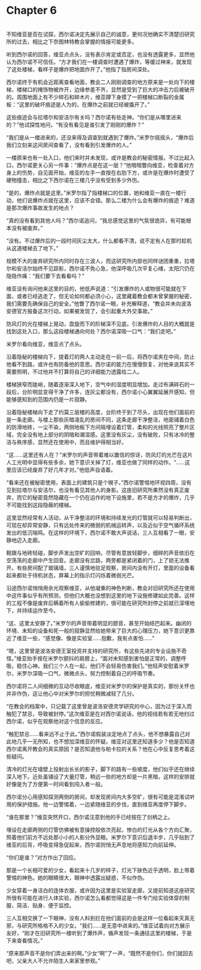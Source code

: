 # Chapter 6

<br>
不知维亚是否在试探，西尔诺决定先展示自己的诚意，更何况他确实不清楚旧研究所的过去，相比之下奈图林特教会掌握的情报可能更多。

听到西尔诺的回答，维亚点点头，没有表示肯定或否定，也没有透露更多，显然他认为西尔诺不可信任。“方才我们在一楼调查时遭遇了爆炸，等缓过神来，就发现了这处楼梯，看样子是爆炸把地面炸开了。”他指了指房间深处。

西尔诺终于有机会近距离查看地面，教会二人刚刚调查的地方原来是一处向下的楼梯，楼梯口的掩饰物被炸开，边缘参差不齐，显然是受到了巨大的冲击力后被破开的。周围地面上有不少碎石和碎木片，维亚蹲下身摸了一把楼梯口断裂的金属板：“这里的破坏痕迹是人为的，在爆炸之前就已经被撬开了。”

这些痕迹会与拉塔尔和安洁尔有关吗？西尔诺有些走神。“你们是从哪里进来的？”他试探性地问，“有没有看见是谁引发了刚刚的爆炸？”

“我们是从一楼进来的，还没来得及调查到就遇到了爆炸。”米罗尔摇摇头，“爆炸后我们立刻来这间房间查看了，没有看到引发爆炸的人。”

一楼原来也有一处入口，他们来时并未发现，或许是教会的秘密情报。不过比起入口，西尔诺更关心另一件事：“爆炸点是在这一层？”他暗暗瞥向维亚，检查着对方身上的伤势，自见面开始，维亚的左手一直按在右肋下方，或许是在爆炸时遭受了硬物撞击，相比之下西尔诺在三楼几乎没有受到多少外伤。

“是的，爆炸点就是这里。”米罗尔指了指楼梯口的位置，她和维亚一直在一楼行动，他们说爆炸点就在这里，应该不会错。那么二楼为什么会有爆炸的痕迹？难道是那次爆炸事故发生的地点？

“真的没有看到其他人吗？”西尔诺追问，“我总感觉这里的气氛很诡异，有可能根本没有被废弃。”

“没有。不过爆炸后的一段时间灰尘太大，什么都看不清，说不定有人在那时趁机从这道楼梯去了地下。”

规模不大的废弃研究所内同时存在三波人，而这研究所内部也同样谜团重重，拉塔尔和安洁尔始终不见踪影，西尔诺不免心急，他深呼吸几次平复心绪，太阳穴仍在隐隐作痛：“我们要下去看看吗？”

维亚没有询问他来这里的目的，他低声说道：“引发爆炸的人或物很可能就在下面，或者已经逃走了，但无论如何都必须小心，这里藏着教会都未曾掌握的秘密，我们需要先确保自己的安全。”他瞥了西尔诺一眼，补充解释道，“教会并未向波洛安德官方报备这次行动，如果被发现了，会引起重大外交事故。”

防风灯的光在楼梯上晃动，盘旋而下的阶梯深不见底。引发爆炸的人目的大概就是找到这处入口，那么这段楼梯通向何处？西尔诺深吸一口气：“我们走吧。”

米罗尔看向维亚，维亚点了点头。

沿着隐秘的楼梯向下，提着灯的两人主动走在一前一后，将西尔诺夹在中间，防止他看不到路，或许也有防备他的意思。西尔诺的能力在慢慢恢复，对他来说其实不需要照明，不过他并不打算将自己的详细能力透露给二人。

楼梯狭窄而陡峭，随着逐渐深入地下，空气中的湿度明显增加。走过布满碎石的一段后，台阶明显变得干净了许多，连灰尘都没有，西尔诺小心翼翼延展开感知，但能够感知到的范围内仍是一片寂静。

沿着隐秘楼梯向下走了约莫三层楼的高度，台阶终于到了尽头，出现在他们面前的是一条走廊。与楼上那些灰暗凌乱的房间不同，这条走廊干净整洁，地面铺着白色的防滑地砖，一尘不染，两侧地板下方间隔埋设着灯管，柔和的光线照亮了整片区域，完全没有地上部分的阴暗和潮湿感。这里没有灰尘，没有破败，只有冰冷的整洁与秩序感，显然还在使用中，而且维护得相当好。

“这……这里还有人在？”米罗尔的声音带着难以置信的惊讶，防风灯的光芒在这片人工光明中显得有些多余，她下意识关掉了灯，维亚也做了同样的动作。“……这里应该已经废弃了好几年才对。”他低声自语着。

“看来还在被秘密使用，表面上的建筑只是个幌子。”西尔诺警惕地环视四周，没有见到拉塔尔与安洁尔，也没有看见其他人的身影。这座旧研究所果然没有真正废弃，而它的秘密竟然隐藏在一个仍在运作的地下设施里，若不是方才的爆炸，几乎不可能找到这段隐蔽的楼梯。

这里显然经常有人活动，从干净整洁的环境和持续发光的灯管就可以轻易判断出，可现在却异常安静，只有远处传来的微弱的机械运转声，以及近似于空气循环系统发出的低沉嗡鸣。在这样的环境下，西尔诺不敢大声说话，三人互相看了一眼，安静地迈入走廊。

鞋跟与地砖轻碰，脚步声发出空旷的回响，尽管有意放轻脚步，细碎的声音依旧在空荡荡的走廊中产生回音。走廊没有岔路，两旁都是紧闭着的门，上了锁无法推开。有些房间配了玻璃墙，三人谨慎地驻足观察，房间内没有开灯，里面的设备看起来都处于待机状态，屏幕上的指示灯闪烁着微弱光芒。

沿途西尔诺悄悄用余光观察维亚，从他凝重的神色判断，教会对旧研究所还在使用中这件事似乎有所预测，但他们大概也没想到这里的地下设施修建如此完善。这样的工程不像是废弃后瞒着所有人偷偷修建的，很可能在研究所封停之前就已深埋地下，并持续运作至今。

“这、这里太安静了。”米罗尔的声音带着明显的颤音，甚至开始结巴起来。幽闭的环境、未知的设备和死一般的寂静显然给她带来了巨大的心理压力，她下意识更靠近了维亚一些，“感觉像、像是实验室……抱歉，我有点害怕……”

“嗯，这里曾是波洛安德王室投资并支持的研究所，有这些先进的专业设施不奇怪。”维亚抬手按在米罗尔颤抖的肩膀上，“面对未知感到害怕是正常的，调整呼吸，稳住心神。我们三个人在一起，他们不会轻易伤害我们。”他轻声安慰着米罗尔，米罗尔深吸一口气，微微点头，努力控制着自己的呼吸节奏。

西尔诺将二人间细微的互动尽收眼底，维亚对米罗尔的保护是真实的，那份关怀也并非作伪，这让他心中对米罗尔的担忧稍微减轻了几分。

“在教会的档案中，只记载了这里曾是波洛安德灵学研究的中心，因为过于深入而触犯了禁忌，导致被封停。”这次维亚是在对西尔诺说话，他的视线若有若无地扫过西尔诺，似乎在观察他对这个信息的反应。

“触犯禁忌……看来远不止于此。”西尔诺假装淡定地点了点头，他不想暴露自己对此地几乎一无所知，也不想加深维亚的怀疑。维亚对这里还知道多少？他是否知道西尔诺离开教会的真实原因？是否知道他与帕卡拉的关系？他在心中反复思考着这些疑问。

清冷的灯光在墙壁上投射出长长的影子，脚下的路有一些坡度，他们似乎还在继续深入地下。近处虽铺设了大量灯管，稍远一些的地方却是一片黑暗，这样的安排就好像是为了方便第一时间看到闯入者一般。

西尔诺分心用感知探测两侧的房间，却发现房间内大多空旷，很有可能是混淆试听用的保护措施。他一边警惕着，一边紧随维亚的步伐，直到维亚再度停下脚步。

“谁在那里？”维亚突然开口，西尔诺注意到他的手已经按在了剑柄之上。

埋设在走廊两侧的灯管仿佛被有意操控般依次亮起，惨白的灯光从各个方向汇聚，照着他们前方不远处那小小的人影分外显眼。米罗尔下意识后退半步，几乎贴到了维亚的后背，呼吸变得急促起来，西尔诺则悄无声息地将感知力向前延伸。

“你们是谁？”对方作出了回应。

那是一个长相可爱的少女，看起来十几岁的样子，灯光下肤色近乎透明，脸上带着警惕的神色。她的眼睛很大，眼神中透露出疑惑，不似作伪。

少女穿着一身洁白的连体衣服，或许因为这里是实验室走廊，又提前知道这座研究所很有可能在进行人体实验，西尔诺怎么看都觉得这是一件专门给实验体穿的制服，简洁、贴身、便于监控。

三人互相交换了一下眼神，没有人料到拦在他们面前的会是这样一位看起来天真无邪，与研究所格格不入的少女。“我们……是无意中进来的。”维亚试着向对方展示友好，“刚才在旧研究所一楼听到了爆炸声，循声发现一条通往这里的楼梯，于是下来查看情况。”

“原来那声音不是你们弄出来的啊。”少女“啊”了一声，“既然不是你们，你们就回去吧，父亲大人不允许陌生人来家里参观。”
